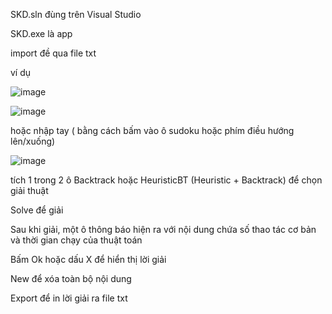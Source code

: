 SKD.sln đùng trên Visual Studio


SKD.exe là app


import đề qua file txt 


ví dụ 

![image](https://github.com/kei312/ttnt/assets/137863560/0f69ccbb-5546-4348-8f1a-34931d43c332)

![image](https://github.com/kei312/ttnt/assets/137863560/b9ff7780-2482-4998-8258-40f6f6f7a364)


hoặc nhập tay ( bằng cách bấm vào ô sudoku hoặc phím điều hướng lên/xuống)

![image](https://github.com/kei312/ttnt/assets/137863560/92139bcc-ca5c-4a24-b48a-79e89ee0be7f)


tích 1 trong 2 ô Backtrack hoặc HeuristicBT (Heuristic + Backtrack) để chọn giải thuật


Solve để giải


Sau khi giải, một ô thông báo hiện ra với nội dung chứa số thao tác cơ bản và thời gian chạy của thuật toán


Bấm Ok hoặc dấu X để hiển thị lời giải


New để xóa toàn bộ nội dung


Export để in lời giải ra file txt


